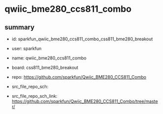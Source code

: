 # qwiic_bme280_ccs811_combo
 
## summary 
* id: sparkfun_qwiic_bme280_ccs811_combo_css811_bme280_breakout
* user: sparkfun
* name: qwiic_bme280_ccs811_combo
* board: css811_bme280_breakout
* repo: https://github.com/sparkfun/Qwiic_BME280_CCS811_Combo



* src_file_repo_sch: 
* src_file_repo_sch_link: https://github.com/sparkfun/Qwiic_BME280_CCS811_Combo/tree/master/




